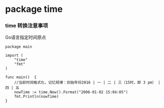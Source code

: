 # package time

### time 转换注意事项

Go语言指定时间原点

```
package main

import (
	"time"
	"fmt"
)

func main()  {
	//当前时间格式化，记忆规律：创始年份2016 | 一 | 二 | 三（15时，即 3 pm） | 四 | 五
	nowTime := time.Now().Format("2006-01-02 15:04:05")
	fmt.Println(nowTime)
}
```